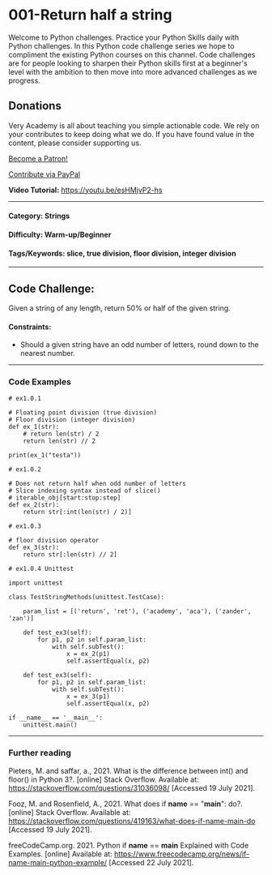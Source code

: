 # **001-Return half a string**

Welcome to Python challenges. Practice your Python Skills daily with Python challenges. In this Python code challenge series we hope to compliment the existing Python courses on this channel. Code challenges are for people looking to sharpen their Python skills first at a beginner's level with the ambition to then move into more advanced challenges as we progress.

## Donations
Very Academy is all about teaching you simple actionable code. We rely on your contributes to keep doing what we do. If you have found value in the content, please consider supporting us.

<a href="https://www.patreon.com/bePatron?u=69834971" data-patreon-widget-type="become-patron-button">Become a Patron!</a>

<a href="https://www.paypal.com/donate?hosted_button_id=W55GVT4UPXPYE" 
target="_blank">
Contribute via PayPal
</a>

**Video Tutorial:** https://youtu.be/esHMjvP2-hs

---
#### **Category:** Strings
#### **Difficulty:** Warm-up/Beginner
#### **Tags/Keywords:** slice, true division, floor division, integer division
---

## **Code Challenge:**
Given a string of any length, return 50% or half of the given string.

#### **Constraints:**
- Should a given string have an odd number of letters, round down to the nearest number.

----

### Code Examples

```
# ex1.0.1 

# Floating point division (true division) 
# Floor division (integer division)
def ex_1(str):
    # return len(str) / 2
    return len(str) // 2

print(ex_1("testa"))
```


```
# ex1.0.2 

# Does not return half when odd number of letters
# Slice indexing syntax instead of slice()
# iterable_obj[start:stop:step]
def ex_2(str):
    return str[:int(len(str) / 2)]
```

```
# ex1.0.3 

# floor division operator
def ex_3(str):
    return str[:len(str) // 2]
```

```
# ex1.0.4 Unittest

import unittest

class TestStringMethods(unittest.TestCase):

    param_list = [('return', 'ret'), ('academy', 'aca'), ('zander', 'zan')]

    def test_ex3(self):
        for p1, p2 in self.param_list:
            with self.subTest():
                x = ex_2(p1)
                self.assertEqual(x, p2)

    def test_ex3(self):
        for p1, p2 in self.param_list:
            with self.subTest():
                x = ex_3(p1)
                self.assertEqual(x, p2)

if __name__ == '__main__':
    unittest.main()
```
---
### **Further reading**
Pieters, M. and saffar, a., 2021. What is the difference between int() and floor() in Python 3?. [online] Stack Overflow. Available at: <https://stackoverflow.com/questions/31036098/> [Accessed 19 July 2021].

Fooz, M. and Rosenfield, A., 2021. What does if __name__ == "__main__": do?. [online] Stack Overflow. Available at: <https://stackoverflow.com/questions/419163/what-does-if-name-main-do> [Accessed 19 July 2021].

freeCodeCamp.org. 2021. Python if __name__ == __main__ Explained with Code Examples. [online] Available at: <https://www.freecodecamp.org/news/if-name-main-python-example/> [Accessed 22 July 2021].
